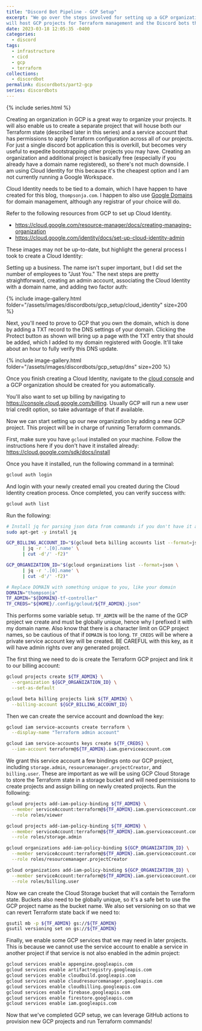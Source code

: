 ```yaml
---
title: "Discord Bot Pipeline - GCP Setup"
excerpt: "We go over the steps involved for setting up a GCP organization that
will host GCP projects for Terraform management and the Discord bots themselves."
date: 2023-03-18 12:05:35 -0400
categories:
  - discord
tags:
  - infrastructure
  - cicd
  - gcp
  - terraform
collections:
  - discordbot
permalink: discordbots/part2-gcp
series: discordbots
---
```


{% include series.html %}

Creating an organization in GCP is a great way to organize your projects. It
will also enable us to create a separate project that will house both our
Terraform state (described later in this series) and a service account that has
permissions to apply Terraform configuration across all of our projects. For
just a single discord bot application this is overkill, but becomes very useful
to expedite bootstrapping other projects you may have. Creating an organization
and additional project is basically free (especially if you already have a
domain name registered), so there's not much downside. I am using Cloud Identity
for this because it's the cheapest option and I am not currently running a
Google Workspace.

Cloud Identity needs to be tied to a domain, which I have happen to have created
for this blog, `thompsonja.com`. I happen to also use [Google Domains](https://domains.google.com/)
for domain management, although any registrar of your choice will do.

Refer to the following resources from GCP to set up Cloud Identity.

- https://cloud.google.com/resource-manager/docs/creating-managing-organization
- https://cloud.google.com/identity/docs/set-up-cloud-identity-admin

These images may not be up-to-date, but highlight the general process I took to
create a Cloud Identity:

Setting up a business. The name isn't super important, but I did set the number
of employees to "Just You." The next steps are pretty straightforward, creating
an admin account, associating the Cloud Identity with a domain name, and adding
two factor auth:

{% include image-gallery.html folder="/assets/images/discordbots/gcp_setup/cloud_identity" size=200 %}

Next, you'll need to prove to GCP that you own the domain, which is done by
adding a TXT record to the DNS settings of your domain. Clicking the Protect
button as shown will bring up a page with the TXT entry that should be added,
which I added to my domain registered with Google. It'll take about an hour to
fully verify this DNS update.

{% include image-gallery.html folder="/assets/images/discordbots/gcp_setup/dns" size=200 %}

Once you finish creating a Cloud Identity, navigate to the [cloud console](https://console.cloud.google.com)
and a GCP organization should be created for you automatically.

You'll also want to set up billing by navigating to
https://console.cloud.google.com/billing. Usually GCP will run a new user trial
credit option, so take advantage of that if available.

Now we can start setting up our new organization by adding a new GCP project.
This project will be in charge of running Terraform commands.

First, make sure you have `gcloud` installed on your machine. Follow the
instructions here if you don't have it installed already:
https://cloud.google.com/sdk/docs/install

Once you have it installed, run the following command in a terminal:

```bash
gcloud auth login
```

And login with your newly created email you created during the Cloud Identity
creation process. Once completed, you can verify success with:

```bash
gcloud auth list
```

Run the following:

```bash
# Install jq for parsing json data from commands if you don't have it already
sudo apt-get -y install jq

GCP_BILLING_ACCOUNT_ID="$(gcloud beta billing accounts list --format=json \
      | jq -r '.[0].name' \
      | cut -d'/' -f2)"

GCP_ORGANIZATION_ID="$(gcloud organizations list --format=json \
      | jq -r '.[0].name' \
      | cut -d'/' -f2)"

# Replace DOMAIN with something unique to you, like your domain
DOMAIN="thompsonja"
TF_ADMIN="${DOMAIN}-tf-controller"
TF_CREDS="${HOME}/.config/gcloud/${TF_ADMIN}.json"
```

This performs some variable setup. `TF_ADMIN` will be the name of the GCP
project we create and must be globally unique, hence why I prefixed it with my
domain name. Also know that there is a character limit on GCP project names, so
be cautious of that if `DOMAIN` is too long. `TF_CREDS` will be where a private
service account key will be created. BE CAREFUL with this key, as it will have
admin rights over any generated project.

The first thing we need to do is create the Terraform GCP project and link it to
our billing account:

```bash
gcloud projects create ${TF_ADMIN} \
  --organization ${GCP_ORGANIZATION_ID} \
  --set-as-default

gcloud beta billing projects link ${TF_ADMIN} \
  --billing-account ${GCP_BILLING_ACCOUNT_ID}
```

Then we can create the service account and download the key:

```bash
gcloud iam service-accounts create terraform \
  --display-name "Terraform admin account"

gcloud iam service-accounts keys create ${TF_CREDS} \
  --iam-account terraform@${TF_ADMIN}.iam.gserviceaccount.com
```

We grant this service account a few bindings onto our GCP project, including
`storage.admin`, `resourcemanager.projectCreator`, and `billing.user`. These are
important as we will be using GCP Cloud Storage to store the Terraform state in
a storage bucket and will need permissions to create projects and assign billing
on newly created projects. Run the following:

```bash
gcloud projects add-iam-policy-binding ${TF_ADMIN} \
  --member serviceAccount:terraform@${TF_ADMIN}.iam.gserviceaccount.com \
  --role roles/viewer

gcloud projects add-iam-policy-binding ${TF_ADMIN} \
  --member serviceAccount:terraform@${TF_ADMIN}.iam.gserviceaccount.com \
  --role roles/storage.admin

gcloud organizations add-iam-policy-binding ${GCP_ORGANIZATION_ID} \
  --member serviceAccount:terraform@${TF_ADMIN}.iam.gserviceaccount.com \
  --role roles/resourcemanager.projectCreator

gcloud organizations add-iam-policy-binding ${GCP_ORGANIZATION_ID} \
  --member serviceAccount:terraform@${TF_ADMIN}.iam.gserviceaccount.com \
  --role roles/billing.user
```

Now we can create the Cloud Storage bucket that will contain the Terraform
state. Buckets also need to be globally unique, so it's a safe bet to use the
GCP project name as the bucket name. We also set versioning on so that we can
revert Terraform state back if we need to:

```bash
gsutil mb -p ${TF_ADMIN} gs://${TF_ADMIN}
gsutil versioning set on gs://${TF_ADMIN}
```

Finally, we enable some GCP services that we may need in later projects. This
is because we cannot use the service account to enable a service in another
project if that service is not also enabled in the admin project:

```bash
gcloud services enable appengine.googleapis.com
gcloud services enable artifactregistry.googleapis.com
gcloud services enable cloudbuild.googleapis.com
gcloud services enable cloudresourcemanager.googleapis.com
gcloud services enable cloudbilling.googleapis.com
gcloud services enable firebase.googleapis.com
gcloud services enable firestore.googleapis.com
gcloud services enable iam.googleapis.com
```

Now that we've completed GCP setup, we can leverage GitHub actions to provision
new GCP projects and run Terraform commands!
